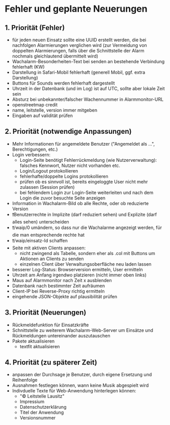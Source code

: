# Fehler und geplante Neuerungen

## 1. Priorität (Fehler)

- für jeden neuen Einsatz sollte eine UUID erstellt werden, die bei nachfolgen Alarmierungen verglichen wird (zur Vermeidung von doppelten Alarmierungen, falls über die Schnittstelle der Alarm nochmals gleichlautend übermittelt wird)
- Wachalarm-Besonderheiten-Text bei senden an bestehende Verbindung fehlerhaft (KW)
- Darstellung in Safari-Mobil fehlerhaft (generell Mobil, ggf. extra Darstellung)
- Buttons für Sounds werden fehlerhaft dargestellt
- Uhrzeit in der Datenbank (und im Log) ist auf UTC, sollte aber lokale Zeit sein
- Absturz bei unbekannter/falscher Wachennummer in Alarmmonitor-URL
- openstreetmap credit
- name, leitstelle, version immer mitgeben
- Eingaben auf validität prüfen

## 2. Priorität (notwendige Anpassungen)

- Mehr Informationen für angemeldete Benutzer ("Angemeldet als ...", Berechtigungen, etc.)
- Login verbessern:
	- Login-Seite benötigt Fehlerrückmeldung (wie Nutzerverwaltung): falsches Kennwort, Nutzer nicht vorhanden etc.
	- Login/Logout protokollieren
	- fehlerhafte/doppelte Logins protokollieren 
	- prüfen ob es sinnvoll ist, bereits eingeloggte User nicht mehr zulassen (Session prüfen)
	- bei fehlendem Login zur Login-Seite weiterleiten und nach dem Login die zuvor besuchte Seite anzeigen
- Information in Wachalarm-Bild ob alle Rechte, oder ob reduzierte Version
- ❗Benutzerrechte in Implizite (darf reduziert sehen) und Explizite (darf alles sehen) unterscheiden
- ❗/waip/0 umändern, so dass nur die Wachalarme angezeigt werden, für die man entsprechende rechte hat
- ❗/waip/einsatz-Id schaffen
- Seite mit aktiven Clients anpassen:
	- nicht zwingend als Tabelle, sondern eher als .col mit Buttons um Aktionen an Clients zu senden
	- einzelnen Client über Verwaltungsoberfläche neu laden lassen
- besserer Log-Status: Browserversion ermitteln, User ermitteln
- Uhrzeit am Anfang irgendwo platzieren (nicht immer oben links)
- Maus auf Alarmmonitor nach Zeit x ausblenden
- Datenbank nach bestimmter Zeit aufräumen
- Client-IP bei Reverse-Proxy richtig ermitteln
- eingehende JSON-Objekte auf plausibilität prüfen

## 3. Priorität (Neuerungen)

- Rückmeldefunktion für Einsatzkräfte
- Schnittstelle zu weiterem Wachalarm-Web-Server um Einsätze und Rückmeldungen untereinander auszutauschen
- Pakete aktualisieren
	- textfit aktualisieren

## 4. Priorität (zu späterer Zeit)

- anpassen der Durchsage je Benutzer, durch eigene Ersetzung und Reihenfolge
- Ausnahmen festlegen können, wann keine Musik abgespielt wird
- Indivduelle Texte für Web-Anwendung hinterlegen können:
	- "© Leitstelle Lausitz"
	- Impressium
	- Datenschutzerklärung
	- Titel der Anwendung
	- Versionsnummer
